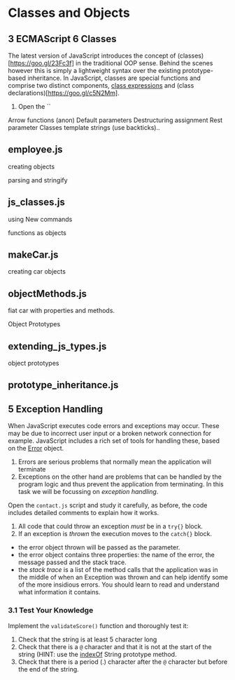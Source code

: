 
# Classes and Objects



## 3 ECMAScript 6 Classes

The latest version of JavaScript introduces the concept of (classes)[https://goo.gl/23Fc3f] in the traditional OOP sense. Behind the scenes however this is simply a lightweight syntax over the existing prototype-based inheritance. In JavaScript, classes are special functions and comprise two distinct components, [class expressions](https://goo.gl/xv21eC) and (class declarations)[https://goo.gl/c5N2Mm].

1. Open the ``


Arrow functions (anon)
Default parameters
Destructuring assignment
Rest parameter
Classes
template strings (use backticks)..

## employee.js

creating objects

parsing and stringify

## js_classes.js

using New commands

functions as objects

## makeCar.js

creating car objects

## objectMethods.js

fiat car with properties and methods.

Object Prototypes

## extending_js_types.js

object prototypes

## prototype_inheritance.js

## 5 Exception Handling

When JavaScript executes code errors and exceptions may occur. These may be due to incorrect user input or a broken network connection for example. JavaScript includes a rich set of tools for handling these, based on the [Error](https://developer.mozilla.org/en-US/docs/Web/JavaScript/Reference/Global_Objects/Error) object.

1. Errors are serious problems that normally mean the application will terminate
2. Exceptions on the other hand are problems that can be handled by the program logic and thus prevent the application from terminating. In this task we will be focussing on _exception handling_.

Open the `contact.js` script and study it carefully, as before, the code includes detailed comments to explain how it works.

1. All code that could throw an exception _must_ be in a `try{}` block.
2. If an exception is _thrown_ the execution moves to the `catch{}` block.
  - the error object thrown will be passed as the parameter.
  - the error object contains three properties: the name of the error, the message passed and the stack trace.
  - the _stack trace_ is a list of the method calls that the application was in the middle of when an Exception was thrown and can help identify some of the more insidious errors. You should learn to read and understand what information it contains.

### 3.1 Test Your Knowledge

Implement the `validateScore()` function and thoroughly test it:

1. Check that the string is at least 5 character long
2. Check that there is a `@` character and that it is not at the start of the string (HINT: use the [indexOf](https://developer.mozilla.org/en/docs/Web/JavaScript/Reference/Global_Objects/String/indexOf) String prototype method.
3. Check that there is a period (.) character after the `@` character but before the end of the string.
